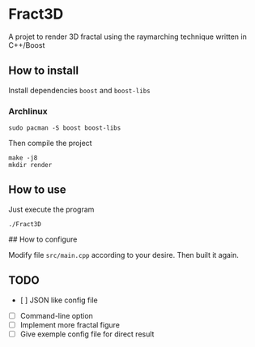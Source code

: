 # Fract3D

A projet to render 3D fractal using the raymarching technique written in C++/Boost

## How to install

Install dependencies `boost` and `boost-libs`

### Archlinux
```
sudo pacman -S boost boost-libs
```

Then compile the project
```
make -j8
mkdir render
```

## How to use

Just execute the program
```
./Fract3D
```

## How to configure

Modify file `src/main.cpp` according to your desire. Then built it again.

## TODO

- [ ] JSON like config file
- [ ] Command-line option
- [ ] Implement more fractal figure
- [ ] Give exemple config file for direct result
